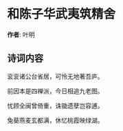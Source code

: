 # 和陈子华武夷筑精舍

**作者**: 叶明

## 诗词内容

衮衮诸公台省居，可怜无地著吾庐。

前因本是四禅派，今日相追九老图。

忧顾全闽曾倚重，诛锄遗孽岂容逋。

兔葵燕麦玄都满，休忆桃霞映绿湖。

